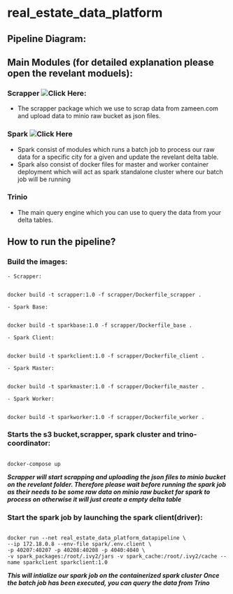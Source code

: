 # real_estate_data_platform

## Pipeline Diagram:


## Main Modules (for detailed explanation please open the revelant moduels):

### Scrapper ![Click Here](https://github.com/keenborder786/real_estate_data_platform/blob/main/scrapper):

- The scrapper package which we use to scrap data from zameen.com and upload data to minio raw bucket as json files. 


### Spark ![Click Here](https://github.com/keenborder786/real_estate_data_platform/blob/main/spark)

- Spark consist of modules which runs a batch job to process our raw data for a specific city for a given and update the revelant delta table.
- Spark also consist of docker files for master and worker container deployment which will act as spark standalone cluster where our batch job will be running 

### Trinio

- The main query engine which you can use to query the data from your delta tables.

## How to run the pipeline?

### Build the images:
    - Scrapper:

```console
    
docker build -t scrapper:1.0 -f scrapper/Dockerfile_scrapper .

```
    - Spark Base:

```console
    
docker build -t sparkbase:1.0 -f scrapper/Dockerfile_base .

```
    - Spark Client:

```console
    
docker build -t sparkclient:1.0 -f scrapper/Dockerfile_client .

```
    - Spark Master:

```console
    
docker build -t sparkmaster:1.0 -f scrapper/Dockerfile_master .

```
    - Spark Worker:

```console
    
docker build -t sparkworker:1.0 -f scrapper/Dockerfile_worker .

```

### Starts the s3 bucket,scrapper, spark cluster and trino-coordinator:
    
```console

docker-compose up

```
***Scrapper will start scrapping and uploading the json files to minio bucket on the revelant folder. Therefore please wait before running the spark job as their needs to be some raw data on minio raw bucket for spark to process on otherwise it will just create a empty delta table***

### Start the spark job by launching the spark client(driver):

```console

docker run --net real_estate_data_platform_datapipeline \
--ip 172.18.0.8 --env-file spark/.env.client \
-p 40207:40207 -p 40208:40208 -p 4040:4040 \
-v spark_packages:/root/.ivy2/jars -v spark_cache:/root/.ivy2/cache --name sparkclient sparkclient:1.0

```
***This will intialize our spark job on the containerized spark cluster***
***Once the batch job has been executed, you can query the data from Trino***